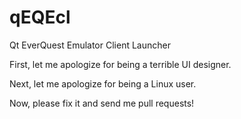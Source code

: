qEQEcl
======

Qt EverQuest Emulator Client Launcher

First, let me apologize for being a terrible UI designer.

Next, let me apologize for being a Linux user.

Now, please fix it and send me pull requests!
